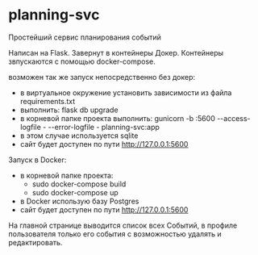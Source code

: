 # planning-svc

Простейший сервис планирования событий

Написан на Flask. Завернут в контейнеры Докер. Контейнеры звпускаются с помощью docker-compose.

возможен так же запуск непосредственно без докер:
- в виртуальное окружение установить зависимости из файла requirements.txt
- выполнить: flask db upgrade
- в корневой папке проекта выполнить: gunicorn -b :5600 --access-logfile - --error-logfile - planning-svc:app
- в этом случае используется sqlite
- сайт будет доступен по пути http://127.0.0.1:5600

Запуск в Docker:
- в корневой папке проекта:
    - sudo docker-compose build
    - sudo docker-compose up
- в Docker использую базу Postgres
- сайт будет доступен по пути http://127.0.0.1:5600

На главной странице выводится список всех Событий, в профиле пользователя только его события с возможностью удалять и редактировать.

